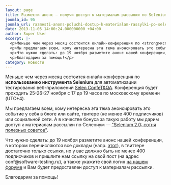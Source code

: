 ```yaml
---
layout: page
title: Размести анонс – получи доступ к материалам рассылки по Selenium
joomla_id: 95
joomla_url: razmesti-anons-poluchi-dostup-k-materialam-rassylki-po-selenium
date: 2013-11-05 14:00:24.000000000 +04:00
author: Super User
excerpt: |-
  <p>Меньше чем через месяц состоится онлайн-конференция по <strong>использованию инструмента Selenium</strong> для автоматизации тестирования веб-приложений <a href="http://confetqa.ru/program-selen/">Selen ConfeT&amp;QA</a>. Конференция будет проходить 25-26-27 ноября с 17 до 19 часов по московскому времени (UTC+4).</p>
  <p>Мы предлагаем всем, кому интересна эта тема анонсировать это событие у себя в блоге или сайте, твитере (не менее 400 подписчиков) или социальной сети. А в качестве бонуса за такую работу мы дарим доступ к материалам рассылки по Селениум — <a href="maillist.html">"Selenium 2.0: сотня полезных советов"</a>.</p>
  <p>Что нужно сделать: до 19 ноября разметите анонс нашей конференции, в котором перечисляются все доклады (напр. <a href="http://confetqa.ru/programma-onlajn-konferencii-po-testirovaniyu-fun-confetqa-sformirovana/">этот</a>), в твиттере достаточно только ссылки, но у вас должно быть не менее 400 подписчиков и пришлите нам ссылку на свой пост (на адрес conf@software-testing.ru), а также укажите свой логин <a href="http://software-testing.ru/forum/">на нашем форуме</a> и Вам будет предоставлен доступ к материалам рассылки.</p>
  <p>Благодарим за помощь!</p>
category: Новости
---
```

<p>Меньше чем через месяц состоится онлайн-конференция по <strong>использованию инструмента Selenium</strong> для автоматизации тестирования веб-приложений <a href="http://confetqa.ru/program-selen/">Selen ConfeT&amp;QA</a>. Конференция будет проходить 25-26-27 ноября с 17 до 19 часов по московскому времени (UTC+4).</p>
<p>Мы предлагаем всем, кому интересна эта тема анонсировать это событие у себя в блоге или сайте, твитере (не менее 400 подписчиков) или социальной сети. А в качестве бонуса за такую работу мы дарим доступ к материалам рассылки по Селениум — <a href="maillist.html">"Selenium 2.0: сотня полезных советов"</a>.</p>
<p>Что нужно сделать: до 19 ноября разметите анонс нашей конференции, в котором перечисляются все доклады (напр. <a href="http://confetqa.ru/programma-onlajn-konferencii-po-testirovaniyu-fun-confetqa-sformirovana/">этот</a>), в твиттере достаточно только ссылки, но у вас должно быть не менее 400 подписчиков и пришлите нам ссылку на свой пост (на адрес conf@software-testing.ru), а также укажите свой логин <a href="http://software-testing.ru/forum/">на нашем форуме</a> и Вам будет предоставлен доступ к материалам рассылки.</p>
<p>Благодарим за помощь!</p>
